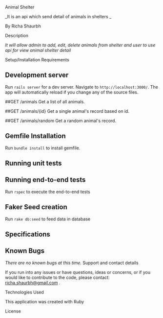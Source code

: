Animal Shelter

_It is an api which send detail of animals in shelters _

By Richa Shaurbh

Description

_It will allow admin to add, edit, delete animals from shelter and user to use api for view animal shelter detail_

Setup/Installation Requirements

## Development server

Run `rails server` for a dev server. Navigate to `http://localhost:3000/`. The app will automatically reload if you change any of the source files.

##GET /animals
Get a list of all animals.

##GET /animals/{id}
Get a single animal's record based on id.

##GET /animals/random
Get a random animal's record.

## Gemfile Installation

Run `bundle install` to install gemfile.
## Running unit tests

## Running end-to-end tests

Run `rspec` to execute the end-to-end tests

## Faker Seed creation

Run `rake db:seed` to feed data in database

## Specifications


## Known Bugs

_There are no known bugs at this time._
Support and contact details

If you run into any issues or have questions, ideas or concerns, or if you would like to contribute to the code, please contact: richa.shaurbh@gmail.com .

Technologies Used

This application was created with Ruby

License
